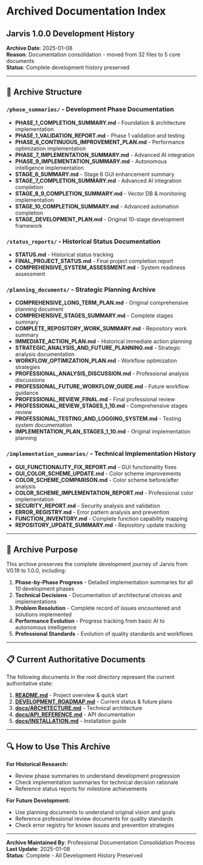 # Archived Documentation Index
## Jarvis 1.0.0 Development History

**Archive Date**: 2025-01-08  
**Reason**: Documentation consolidation - moved from 32 files to 5 core documents  
**Status**: Complete development history preserved  

---

## 📁 Archive Structure

### `/phase_summaries/` - Development Phase Documentation
- **PHASE_1_COMPLETION_SUMMARY.md** - Foundation & architecture implementation
- **PHASE_1_VALIDATION_REPORT.md** - Phase 1 validation and testing
- **PHASE_6_CONTINUOUS_IMPROVEMENT_PLAN.md** - Performance optimization implementation
- **PHASE_7_IMPLEMENTATION_SUMMARY.md** - Advanced AI integration
- **PHASE_9_IMPLEMENTATION_SUMMARY.md** - Autonomous intelligence implementation
- **STAGE_6_SUMMARY.md** - Stage 6 GUI enhancement summary
- **STAGE_7_COMPLETION_SUMMARY.md** - Advanced AI integration completion
- **STAGE_8_9_COMPLETION_SUMMARY.md** - Vector DB & monitoring implementation
- **STAGE_10_COMPLETION_SUMMARY.md** - Advanced automation completion
- **STAGE_DEVELOPMENT_PLAN.md** - Original 10-stage development framework

### `/status_reports/` - Historical Status Documentation  
- **STATUS.md** - Historical status tracking
- **FINAL_PROJECT_STATUS.md** - Final project completion report
- **COMPREHENSIVE_SYSTEM_ASSESSMENT.md** - System readiness assessment

### `/planning_documents/` - Strategic Planning Archive
- **COMPREHENSIVE_LONG_TERM_PLAN.md** - Original comprehensive planning document
- **COMPREHENSIVE_STAGES_SUMMARY.md** - Complete stages summary
- **COMPLETE_REPOSITORY_WORK_SUMMARY.md** - Repository work summary
- **IMMEDIATE_ACTION_PLAN.md** - Historical immediate action planning
- **STRATEGIC_ANALYSIS_AND_FUTURE_PLANNING.md** - Strategic analysis documentation
- **WORKFLOW_OPTIMIZATION_PLAN.md** - Workflow optimization strategies
- **PROFESSIONAL_ANALYSIS_DISCUSSION.md** - Professional analysis discussions
- **PROFESSIONAL_FUTURE_WORKFLOW_GUIDE.md** - Future workflow guidance
- **PROFESSIONAL_REVIEW_FINAL.md** - Final professional review
- **PROFESSIONAL_REVIEW_STAGES_1_10.md** - Comprehensive stages review
- **PROFESSIONAL_TESTING_AND_LOGGING_SYSTEM.md** - Testing system documentation
- **IMPLEMENTATION_PLAN_STAGES_1_10.md** - Original implementation planning

### `/implementation_summaries/` - Technical Implementation History
- **GUI_FUNCTIONALITY_FIX_REPORT.md** - GUI functionality fixes
- **GUI_COLOR_SCHEME_UPDATE.md** - Color scheme improvements
- **COLOR_SCHEME_COMPARISON.md** - Color scheme before/after analysis
- **COLOR_SCHEME_IMPLEMENTATION_REPORT.md** - Professional color implementation
- **SECURITY_REPORT.md** - Security analysis and validation
- **ERROR_REGISTRY.md** - Error pattern analysis and prevention
- **FUNCTION_INVENTORY.md** - Complete function capability mapping
- **REPOSITORY_UPDATE_SUMMARY.md** - Repository update tracking

---

## 🎯 Archive Purpose

This archive preserves the complete development journey of Jarvis from V0.19 to 1.0.0, including:

1. **Phase-by-Phase Progress** - Detailed implementation summaries for all 10 development phases
2. **Technical Decisions** - Documentation of architectural choices and implementations
3. **Problem Resolution** - Complete record of issues encountered and solutions implemented
4. **Performance Evolution** - Progress tracking from basic AI to autonomous intelligence
5. **Professional Standards** - Evolution of quality standards and workflows

---

## 📋 Current Authoritative Documents

The following documents in the root directory represent the current authoritative state:

1. **[README.md](../README.md)** - Project overview & quick start
2. **[DEVELOPMENT_ROADMAP.md](../DEVELOPMENT_ROADMAP.md)** - Current status & future plans
3. **[docs/ARCHITECTURE.md](../docs/ARCHITECTURE.md)** - Technical architecture
4. **[docs/API_REFERENCE.md](../docs/API_REFERENCE.md)** - API documentation
5. **[docs/INSTALLATION.md](../docs/INSTALLATION.md)** - Installation guide

---

## 🔍 How to Use This Archive

**For Historical Research:**
- Review phase summaries to understand development progression
- Check implementation summaries for technical decision rationale
- Reference status reports for milestone achievements

**For Future Development:**
- Use planning documents to understand original vision and goals
- Reference professional review documents for quality standards
- Check error registry for known issues and prevention strategies

---

**Archive Maintained By**: Professional Documentation Consolidation Process  
**Last Update**: 2025-01-08  
**Status**: Complete - All Development History Preserved
